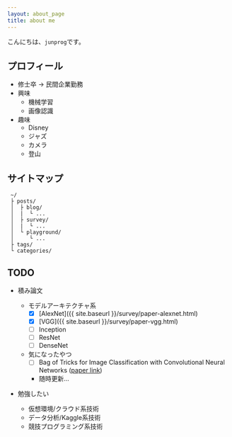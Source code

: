 ```yaml
---
layout: about_page
title: about me
---
```


こんにちは、`junprog`です。

## プロフィール

* 修士卒 → 民間企業勤務
* 興味
    * 機械学習
    * 画像認識
* 趣味
    * Disney
    * ジャズ
    * カメラ
    * 登山

## サイトマップ
```
 ~/
 ├ posts/
 │  ├ blog/
 │  |  └ ... 
 │  ├ survey/
 │  |  └ ...
 │  └ playground/
 │     └ ...
 ├ tags/
 └ categories/
```
## TODO

* 積み論文
    * モデルアーキテクチャ系
        * [x] [AlexNet]({{ site.baseurl }}/survey/paper-alexnet.html)
        * [x] [VGG]({{ site.baseurl }}/survey/paper-vgg.html)
        * [ ] Inception
        * [ ] ResNet
        * [ ] DenseNet
    * 気になったやつ
        * [ ] Bag of Tricks for Image Classification with Convolutional Neural Networks ([paper link](https://arxiv.org/abs/1812.01187))
        * 随時更新...

* 勉強したい
    * 仮想環境/クラウド系技術
    * データ分析/Kaggle系技術
    * 競技プログラミング系技術